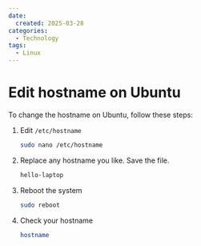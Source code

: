```yaml
---
date:
  created: 2025-03-28
categories:
  - Technology
tags:
  - Linux
---
```


# Edit hostname on Ubuntu

To change the hostname on Ubuntu, follow these steps:

<!-- more -->

1. Edit `/etc/hostname`
      ```bash
      sudo nano /etc/hostname
      ```

2. Replace any hostname you like. Save the file.
      ```bash title="/etc/hostname"
      hello-laptop
      ```

3. Reboot the system
      ```bash
      sudo reboot
      ```

4. Check your hostname
      ```bash
      hostname
      ```
